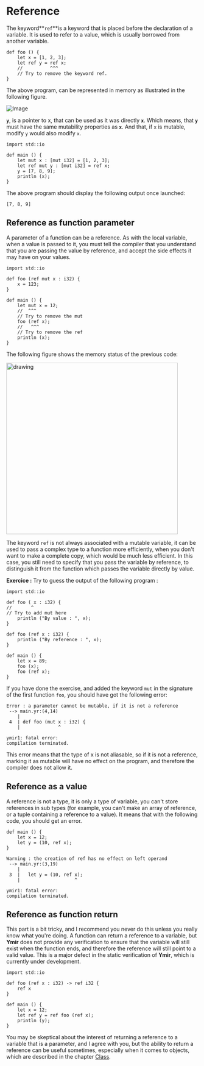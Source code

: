 # Reference
The keyword**`ref`**is a keyword that is placed before the declaration
of a variable. It is used to refer to a value, which is usually
borrowed from another variable.
 
```ymir
def foo () {
	let x = [1, 2, 3];
	let ref y = ref x;
	//          ^^^    
	// Try to remove the keyword ref.
}
```
The above program, can be represented in memory as illustrated in the
following figure. 

![Image](https://gnu-ymir.github.io/Documentations/advanced/memory_x__ref_y_foo.png)

**`y`**, is a pointer to x, that can be used as it was directly
**`x`**. Which means, that **`y`** must have the same mutability
properties as **`x`**. And that, if `x` is mutable, modify `y` would
also modify `x`.

```ymir
import std::io

def main () {
	let mut x : [mut i32] = [1, 2, 3];
	let ref mut y : [mut i32] = ref x;
	y = [7, 8, 9];
	println (x); 
}
```

The above program should display the following output once launched:

```
[7, 8, 9]
```

## Reference as function parameter

A parameter of a function can be a reference. As with the local
variable, when a value is passed to it, you must tell the compiler
that you understand that you are passing the value by reference, and
accept the side effects it may have on your values.


```ymir
import std::io

def foo (ref mut x : i32) {
	x = 123;
}

def main () {
	let mut x = 12;
	//  ^^^
	// Try to remove the mut
	foo (ref x);
	//   ^^^
	// Try to remove the ref
	println (x); 
}
```

The following figure shows the memory status of the previous code: 

<img src="https://gnu-ymir.github.io/Documentations/advanced/memory_x_main_ref_x_foo.png" alt="drawing" width="450"/>

The keyword `ref` is not always associated with a mutable variable, it
can be used to pass a complex type to a function more efficiently,
when you don't want to make a complete copy, which would be much less
efficient. In this case, you still need to specify that you pass the
variable by reference, to distinguish it from the function which
passes the variable directly by value.

**Exercice :** Try to guess the output of the following program : 

```ymir
import std::io

def foo ( x : i32) {
//       ^
// Try to add mut here
	println ("By value : ", x);
}

def foo (ref x : i32) {
	println ("By reference : ", x);
}

def main () {
	let x = 89;
	foo (x);
	foo (ref x);
}
```

If you have done the exercise, and added the keyword `mut` in the
signature of the first function `foo`, you should have got the
following error:

```
Error : a parameter cannot be mutable, if it is not a reference
 --> main.yr:(4,14)
    | 
 4  | def foo (mut x : i32) {
    |              ^

ymir1: fatal error: 
compilation terminated.
```

This error means that the type of x is not aliasable, so if it is not
a reference, marking it as mutable will have no effect on the program,
and therefore the compiler does not allow it.


## Reference as a value 

A reference is not a type, it is only a type of variable, you can't
store references in sub types (for example, you can't make an array of
reference, or a tuple containing a reference to a value). It means
that with the following code, you should get an error.

```ymir 
def main () {
	let x = 12;
	let y = (10, ref x);
}
```

```
Warning : the creation of ref has no effect on left operand
 --> main.yr:(3,19)
    | 
 3  | 	let y = (10, ref x);
    | 	                 ^

ymir1: fatal error: 
compilation terminated.
```

## Reference as function return

This part is a bit tricky, and I recommend you never do this unless
you really know what you're doing. A function can return a reference
to a variable, but **Ymir** does not provide any verification to
ensure that the variable will still exist when the function ends, and
therefore the reference will still point to a valid value. This is a
major defect in the static verification of **Ymir**, which is
currently under development.

```ymir
import std::io

def foo (ref x : i32) -> ref i32 {
	ref x
}

def main () {
	let x = 12;
	let ref y = ref foo (ref x);
	println (y); 
}
```

You may be skeptical about the interest of returning a reference to a
variable that is a parameter, and I agree with you, but the ability to
return a reference can be useful sometimes, especially when it comes
to objects, which are described in the chapter
[Class](class/README.md).
